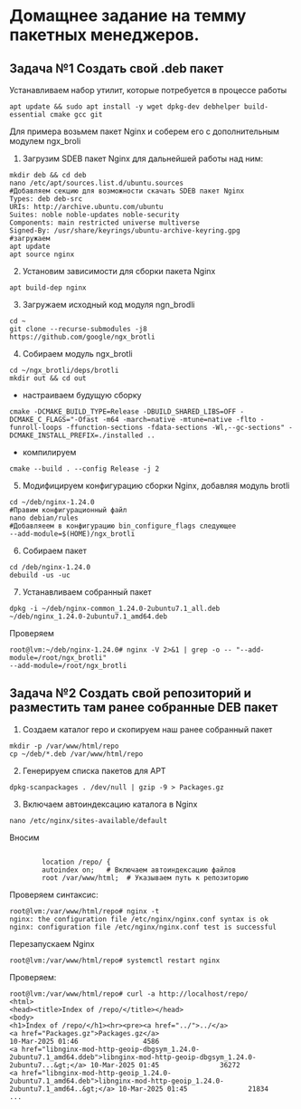 # Домащнее задание на темму пакетных менеджеров.
## Задача №1 Создать свой .deb пакет
 Устанавливаем набор утилит, которые потребуется в процессе работы
```
apt update && sudo apt install -y wget dpkg-dev debhelper build-essential cmake gcc git
```
Для примера возьмем пакет Nginx и соберем его с дополнительным модулем ngx_broli     
1.  Загрузим SDEB пакет Nginx для дальнейшей работы над ним:
```
mkdir deb && cd deb
nano /etc/apt/sources.list.d/ubuntu.sources
#Добавляем секцию для возможности скачать SDEB пакет Nginx
Types: deb deb-src
URIs: http://archive.ubuntu.com/ubuntu
Suites: noble noble-updates noble-security
Components: main restricted universe multiverse
Signed-By: /usr/share/keyrings/ubuntu-archive-keyring.gpg
#загружаем
apt update
apt source nginx
```
2. Установим зависимости для сборки пакета Nginx
```
apt build-dep nginx
```
3. Загружаем исходный  код модуля ngn_brodli
```
cd ~
git clone --recurse-submodules -j8 https://github.com/google/ngx_brotli
```
4. Собираем модуль ngx_brotli
```
cd ~/ngx_brotli/deps/brotli
mkdir out && cd out
```
- настраиваем будущую сборку
```
cmake -DCMAKE_BUILD_TYPE=Release -DBUILD_SHARED_LIBS=OFF -DCMAKE_C_FLAGS="-Ofast -m64 -march=native -mtune=native -flto -funroll-loops -ffunction-sections -fdata-sections -Wl,--gc-sections" -DCMAKE_INSTALL_PREFIX=./installed ..
```
- компилируем
```
cmake --build . --config Release -j 2
```
5. Модифицируем конфигурацию сборки Nginx, добавляя модуль brotli
```
cd ~/deb/nginx-1.24.0
#Правим конфигурационный файл
nano debian/rules
#Добавляеем в конфигурацию bin_configure_flags следующее
--add-module=$(HOME)/ngx_brotli
```
6. Собираем пакет
```
cd /deb/nginx-1.24.0
debuild -us -uc
```
7. Устанавливаем собранный пакет
```
dpkg -i ~/deb/nginx-common_1.24.0-2ubuntu7.1_all.deb ~/deb/nginx_1.24.0-2ubuntu7.1_amd64.deb
```
Проверяем
```
root@lvm:~/deb/nginx-1.24.0# nginx -V 2>&1 | grep -o -- "--add-module=/root/ngx_brotli"
--add-module=/root/ngx_brotli
```

## Задача №2 Создать свой репозиторий и разместить там ранее собранные DEB пакет
1. Создаем каталог repo и скопируем наш ранее собранный пакет
```
mkdir -p /var/www/html/repo
cp ~/deb/*.deb /var/www/html/repo
```
2. Генерируем списка пакетов для APT
```
dpkg-scanpackages . /dev/null | gzip -9 > Packages.gz
```
3. Включаем автоиндексацию каталога в Nginx
```
nano /etc/nginx/sites-available/default
```
Вносим
```

        location /repo/ {
        autoindex on;   # Включаем автоиндексацию файлов
        root /var/www/html;  # Указываем путь к репозиторию
```
Проверяем синтаксис:
```
root@lvm:/var/www/html/repo# nginx -t
nginx: the configuration file /etc/nginx/nginx.conf syntax is ok
nginx: configuration file /etc/nginx/nginx.conf test is successful
```
Перезапускаем Nginx
```
root@lvm:/var/www/html/repo# systemctl restart nginx
```
Проверяем:
```
root@lvm:/var/www/html/repo# curl -a http://localhost/repo/
<html>
<head><title>Index of /repo/</title></head>
<body>
<h1>Index of /repo/</h1><hr><pre><a href="../">../</a>
<a href="Packages.gz">Packages.gz</a>                                        10-Mar-2025 01:46                4586
<a href="libnginx-mod-http-geoip-dbgsym_1.24.0-2ubuntu7.1_amd64.ddeb">libnginx-mod-http-geoip-dbgsym_1.24.0-2ubuntu7...&gt;</a> 10-Mar-2025 01:45               36272
<a href="libnginx-mod-http-geoip_1.24.0-2ubuntu7.1_amd64.deb">libnginx-mod-http-geoip_1.24.0-2ubuntu7.1_amd64..&gt;</a> 10-Mar-2025 01:45               21834
...
```
